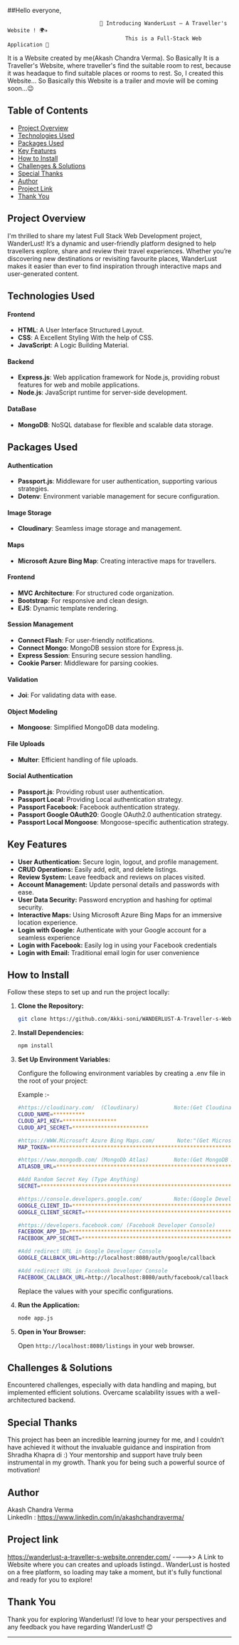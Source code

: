 ##Hello everyone,  

                                 🚀 Introducing WanderLust – A Traveller's Website ! 🌍✈️
                                         This is a Full-Stack Web Application 🚀

It is a Website created by me(Akash Chandra Verma). So Basically It is a Traveller's Website, where traveller's find the suitable room to rest, because it was headaque to find suitable places or rooms to rest. So, I created this Website... So Basically this Website is a trailer and movie will be coming soon...😉

## Table of Contents ##

-   [Project Overview](#project-overview)
-   [Technologies Used](#technologies-used)
-   [Packages Used](#packages-used)
-   [Key Features](#key-features)
-   [How to Install](#how-to-install)
-   [Challenges & Solutions](#challenges--solutions)
-   [Special Thanks](#special-thanks)
-   [Author](#author)
-   [Project Link](#project-link)
-   [Thank You](#thank-you)

## Project Overview ##

I'm thrilled to share my latest Full Stack Web Development project, WanderLust! It’s a dynamic and user-friendly platform designed to help travellers explore, share and review their travel experiences. Whether you’re discovering new destinations or revisiting favourite places, WanderLust makes it easier than ever to find inspiration through interactive maps and user-generated content.

## Technologies Used ##

#### Frontend ####

-    **HTML**: A User Interface Structured Layout.
-    **CSS**: A Excellent Styling With the help of CSS.
-    **JavaScript**: A Logic Building Material.

#### Backend ####

-   **Express.js**: Web application framework for Node.js, providing robust features for web and mobile applications.
-   **Node.js**: JavaScript runtime for server-side development.

#### DataBase ####

-   **MongoDB**: NoSQL database for flexible and scalable data storage.

## Packages Used ##

#### Authentication ####

-   **Passport.js**: Middleware for user authentication, supporting various strategies.
-   **Dotenv**: Environment variable management for secure configuration.

#### Image Storage ####

-   **Cloudinary**: Seamless image storage and management.

#### Maps ####

-   **Microsoft Azure Bing Map**: Creating interactive maps for travellers.

#### Frontend ####

-   **MVC Architecture**: For structured code organization.
-   **Bootstrap**: For responsive and clean design.
-   **EJS**: Dynamic template rendering.

#### Session Management ####

-   **Connect Flash**: For user-friendly notifications.
-   **Connect Mongo**: MongoDB session store for Express.js.
-   **Express Session**: Ensuring secure session handling.
-   **Cookie Parser**: Middleware for parsing cookies.

#### Validation ####

-   **Joi**: For validating data with ease.

#### Object Modeling ####

-   **Mongoose**: Simplified MongoDB data modeling.

#### File Uploads ####

-   **Multer**: Efficient handling of file uploads.

#### Social Authentication ####

-   **Passport.js**: Providing robust user authentication.
-   **Passport Local**: Providing Local authentication strategy.
-   **Passport Facebook**: Facebook authentication strategy.
-   **Passport Google OAuth20**: Google OAuth2.0 authentication strategy.
-   **Passport Local Mongoose**: Mongoose-specific authentication strategy.

## Key Features ##

-   **User Authentication:** Secure login, logout, and profile management. 
-   **CRUD Operations:** Easily add, edit, and delete listings. 
-   **Review System:** Leave feedback and reviews on places visited.
-   **Account Management:** Update personal details and passwords with ease.
-   **User Data Security:** Password encryption and hashing for optimal security. 
-   **Interactive Maps:** Using Microsoft Azure Bing Maps for an immersive location experience.
-   **Login with Google:** Authenticate with your Google account for a seamless experience
-   **Login with Facebook:** Easily log in using your Facebook credentials
-   **Login with Email:** Traditional email login for user convenience

## How to Install ##

Follow these steps to set up and run the project locally:

1.  **Clone the Repository:**

    ```bash
    git clone https://github.com/Akki-soni/WANDERLUST-A-Traveller-s-Website.git
    ```

2.  **Install Dependencies:**

    ```bash
    npm install
    ```

3.  **Set Up Environment Variables:**

    Configure the following environment variables by creating a .env file in the root of your project:

    Example :-

    ```bash
    #https://cloudinary.com/  (Cloudinary)           Note:(Get Cloudinary Api key)
    CLOUD_NAME=**********
    CLOUD_API_KEY=*****************
    CLOUD_API_SECRET=************************

    #https://WWW.Microsoft Azure Bing Maps.com/       Note:"(Get Microsoft Azure Bing Maps Api Key)
    MAP_TOKEN=********************************************************************************

    #https://www.mongodb.com/ (MongoDb Atlas)        Note:(Get MongoDB Atlas Api key)
    ATLASDB_URL=****************************************************************************************

    #Add Random Secret Key (Type Anything)
    SECRET=***************************************************************************

    #https://console.developers.google.com/          Note:(Google Developer Console) (Get Google ID And SECTRET Key)
    GOOGLE_CLIENT_ID=*******************************************************************
    GOOGLE_CLIENT_SECRET=**********************************************

    #https://developers.facebook.com/ (Facebook Developer Console)        Note:(Get Facebook ID And SECTRET Key)
    FACEBOOK_APP_ID=*******************************************************************
    FACEBOOK_APP_SECRET=****************************************************************************

    #Add redirect URL in Google Developer Console
    GOOGLE_CALLBACK_URL=http://localhost:8080/auth/google/callback

    #Add redirect URL in Facebook Developer Console
    FACEBOOK_CALLBACK_URL=http://localhost:8080/auth/facebook/callback

    ```

    Replace the values with your specific configurations.

4.  **Run the Application:**

    ```bash
    node app.js
    ```

5.  **Open in Your Browser:**

    Open `http://localhost:8080/listings` in your web browser.

## Challenges & Solutions ##

Encountered challenges, especially with data handling and maping, but implemented efficient solutions. Overcame scalability issues with a well-architectured backend.

## Special Thanks ##

This project has been an incredible learning journey for me, and I couldn’t have achieved it without the invaluable guidance and inspiration from Shradha Khapra di :) Your mentorship and support have truly been instrumental in my growth. Thank you for being such a powerful source of motivation!

## Author ##

Akash Chandra Verma \
LinkedIn : https://www.linkedin.com/in/akashchandraverma/

## Project link ##
https://wanderlust-a-traveller-s-website.onrender.com/  ---->>  A Link to Website where you can creates and uploads listingd..
WanderLust is hosted on a free platform, so loading may take a moment, but it's fully functional and ready for you to explore!

## Thank You ##

Thank you for exploring Wanderlust! I’d love to hear your perspectives and any feedback you have regarding WanderLust! 😊

---

